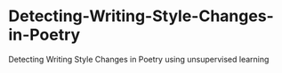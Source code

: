 # Detecting-Writing-Style-Changes-in-Poetry
Detecting Writing Style Changes in Poetry using unsupervised learning 

